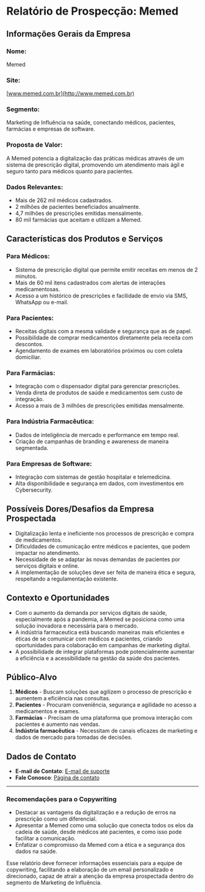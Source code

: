 # Relatório de Prospecção: Memed

## Informações Gerais da Empresa

### Nome: 
Memed

### Site:
[www.memed.com.br](http://www.memed.com.br)

### Segmento:
Marketing de Influência na saúde, conectando médicos, pacientes, farmácias e empresas de software.

### Proposta de Valor:
A Memed potencia a digitalização das práticas médicas através de um sistema de prescrição digital, promovendo um atendimento mais ágil e seguro tanto para médicos quanto para pacientes.

### Dados Relevantes:
- Mais de 262 mil médicos cadastrados.
- 2 milhões de pacientes beneficiados anualmente.
- 4,7 milhões de prescrições emitidas mensalmente.
- 80 mil farmácias que aceitam e utilizam a Memed.

## Características dos Produtos e Serviços

### Para Médicos:
- Sistema de prescrição digital que permite emitir receitas em menos de 2 minutos.
- Mais de 60 mil itens cadastrados com alertas de interações medicamentosas.
- Acesso a um histórico de prescrições e facilidade de envio via SMS, WhatsApp ou e-mail.

### Para Pacientes:
- Receitas digitais com a mesma validade e segurança que as de papel.
- Possibilidade de comprar medicamentos diretamente pela receita com descontos.
- Agendamento de exames em laboratórios próximos ou com coleta domiciliar.

### Para Farmácias:
- Integração com o dispensador digital para gerenciar prescrições.
- Venda direta de produtos de saúde e medicamentos sem custo de integração.
- Acesso a mais de 3 milhões de prescrições emitidas mensalmente.

### Para Indústria Farmacêutica:
- Dados de inteligência de mercado e performance em tempo real.
- Criação de campanhas de branding e awareness de maneira segmentada.

### Para Empresas de Software:
- Integração com sistemas de gestão hospitalar e telemedicina.
- Alta disponibilidade e segurança em dados, com investimentos em Cybersecurity.

## Possíveis Dores/Desafios da Empresa Prospectada
- Digitalização lenta e ineficiente nos processos de prescrição e compra de medicamentos.
- Dificuldades de comunicação entre médicos e pacientes, que podem impactar no atendimento.
- Necessidade de se adaptar às novas demandas de pacientes por serviços digitais e online.
- A implementação de soluções deve ser feita de maneira ética e segura, respeitando a regulamentação existente.

## Contexto e Oportunidades
- Com o aumento da demanda por serviços digitais de saúde, especialmente após a pandemia, a Memed se posiciona como uma solução inovadora e necessária para o mercado.
- A indústria farmaceutica está buscando maneiras mais eficientes e éticas de se comunicar com médicos e pacientes, criando oportunidades para colaboração em campanhas de marketing digital.
- A possibilidade de integrar plataformas pode potencialmente aumentar a eficiência e a acessibilidade na gestão da saúde dos pacientes.

## Público-Alvo
1. **Médicos** - Buscam soluções que agilizem o processo de prescrição e aumentem a eficiência nas consultas.
2. **Pacientes** - Procuram conveniência, segurança e agilidade no acesso a medicamentos e exames.
3. **Farmácias** - Precisam de uma plataforma que promova interação com pacientes e aumento nas vendas.
4. **Indústria farmacêutica** - Necessitam de canais eficazes de marketing e dados de mercado para tomadas de decisões.

## Dados de Contato
- **E-mail de Contato**: [E-mail de suporte](https://suporte.memed.com.br/hc/pt-br)
- **Fale Conosco**: [Página de contato](https://memed.com.br/contact)

---

### Recomendações para o Copywriting
- Destacar as vantagens da digitalização e a redução de erros na prescrição como um diferencial.
- Apresentar a Memed como uma solução que conecta todos os elos da cadeia de saúde, desde médicos até pacientes, e como isso pode facilitar a comunicação.
- Enfatizar o compromisso da Memed com a ética e a segurança dos dados na saúde.

Esse relatório deve fornecer informações essenciais para a equipe de copywriting, facilitando a elaboração de um email personalizado e direcionado, capaz de atrair a atenção da empresa prospectada dentro do segmento de Marketing de Influência.